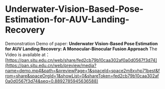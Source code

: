 # Underwater-Vision-Based-Pose-Estimation-for-AUV-Landing-Recovery
Demonstration Demo of paper: 
        **Underwater Vision-Based Pose Estimation for AUV Landing Recovery: A Monocular-Binocular Fusion Approach**
The Video is available at：[https://pan.sjtu.edu.cn/web/share/fed2cb79b10caa302af0a0d0567f3d74](https://pan.sjtu.edu.cn/web/preview/media?name=demo.mp4&path=&previewPage=1&spaceId=space2m8xvhp71best&from=share&spaceOrgId=1&showList=0&shareToken=fed2cb79b10caa302af0a0d0567f3d74&seq=0.8892785945636588)
